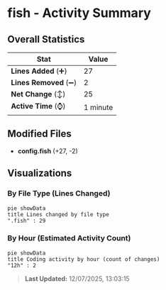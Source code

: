 # fish - Activity Summary 

## Overall Statistics

| Stat                   | Value                                                             |
| ---------------------- | ----------------------------------------------------------------- |
| **Lines Added** (➕)   | 27                                          |
| **Lines Removed** (➖) | 2                                        |
| **Net Change** (↕)    | 25                |
| **Active Time** (⌚)   | 1 minute |


## Modified Files
- **config.fish** (+27, -2)

## Visualizations

### By File Type (Lines Changed)

```mermaid
pie showData
title Lines changed by file type
".fish" : 29
```

### By Hour (Estimated Activity Count)

```mermaid
pie showData
title Coding activity by hour (count of changes)
"12h" : 2
```


> **Last Updated:** 12/07/2025, 13:03:15